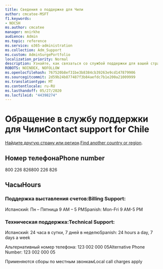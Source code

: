 ```yaml
---
title: Сведения о поддержке для Чили
author: cmcatee-MSFT
f1.keywords:
- NOCSH
ms.author: cmcatee
manager: mnirkhe
audience: Admin
ms.topic: reference
ms.service: o365-administration
ms.collection: Adm_Support
ms.custom: AdminSurgePortfolio
localization_priority: Normal
description: Узнайте, как связаться со службой поддержки для вашей страны или региона.
ROBOTS: NOINDEX, NOFOLLOW
ms.openlocfilehash: 767520b8ef31be3b8384cb39263e9cd147879906
ms.sourcegitcommit: 2d59b24b877487f3b84aefdc7b1e200a21009999
ms.translationtype: MT
ms.contentlocale: ru-RU
ms.lasthandoff: 05/27/2020
ms.locfileid: "44398274"
---
```

# <a name="contact-support-for-chile"></a><span data-ttu-id="f0972-103">Обращение в службу поддержки для Чили</span><span class="sxs-lookup"><span data-stu-id="f0972-103">Contact support for Chile</span></span>

<span data-ttu-id="f0972-104">[Найдите другую страну или регион](../contact-support-for-business-products.md).</span><span class="sxs-lookup"><span data-stu-id="f0972-104">[Find another country or region](../contact-support-for-business-products.md).</span></span>

## <a name="phone-number"></a><span data-ttu-id="f0972-105">Номер телефона</span><span class="sxs-lookup"><span data-stu-id="f0972-105">Phone number</span></span>
<span data-ttu-id="f0972-106">800 226 826</span><span class="sxs-lookup"><span data-stu-id="f0972-106">800 226 826</span></span>

## <a name="hours"></a><span data-ttu-id="f0972-107">Часы</span><span class="sxs-lookup"><span data-stu-id="f0972-107">Hours</span></span>
### <a name="billing-support"></a><span data-ttu-id="f0972-108">Поддержка выставления счетов:</span><span class="sxs-lookup"><span data-stu-id="f0972-108">Billing Support:</span></span>

<span data-ttu-id="f0972-109">Испанский: Пн – Пятница 9 AM – 5 PM</span><span class="sxs-lookup"><span data-stu-id="f0972-109">Spanish: Mon-Fri 9 AM-5 PM</span></span>

### <a name="technical-support"></a><span data-ttu-id="f0972-110">Техническая поддержка:</span><span class="sxs-lookup"><span data-stu-id="f0972-110">Technical Support:</span></span>

<span data-ttu-id="f0972-111">Испанский: 24 часа в сутки, 7 дней в неделю</span><span class="sxs-lookup"><span data-stu-id="f0972-111">Spanish: 24 hours a day, 7 days a week</span></span>

<span data-ttu-id="f0972-112">Альтернативный номер телефона: 123 002 000 05</span><span class="sxs-lookup"><span data-stu-id="f0972-112">Alternative Phone Number: 123 002 000 05</span></span>

<span data-ttu-id="f0972-113">Применяются сборы по местным звонкам</span><span class="sxs-lookup"><span data-stu-id="f0972-113">Local call charges apply</span></span>
